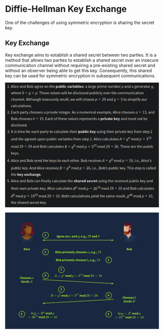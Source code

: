 # Diffie-Hellman Key Exchange

One of the challenges of using symmetric encryption is sharing the secret key. 

## Key Exchange

Key exchange aims to establish a shared secret between two parties. It is a method that allows two parties to establish a shared secret over an insecure communication channel without requiring a pre-existing shared secret and without an observer being able to get this key. Consequently, this shared key can be used for symmetric encryption in subsequent communications.

![dif](img/dif.png)

![dif](img/dif2.svg)